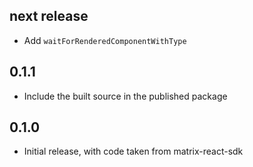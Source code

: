 ## next release

 - Add `waitForRenderedComponentWithType`

## 0.1.1

 - Include the built source in the published package

## 0.1.0

 - Initial release, with code taken from matrix-react-sdk